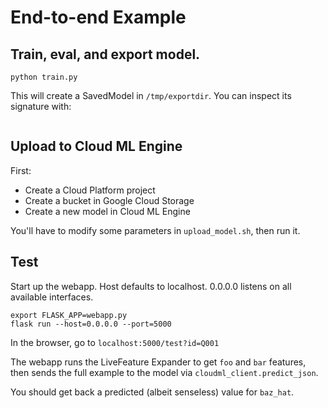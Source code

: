 # End-to-end Example

## Train, eval, and export model.

```
python train.py
```

This will create a SavedModel in `/tmp/exportdir`.
You can inspect its signature with:

```bash
```

## Upload to Cloud ML Engine

First:

* Create a Cloud Platform project
* Create a bucket in Google Cloud Storage
* Create a new model in Cloud ML Engine

You'll have to modify some parameters in `upload_model.sh`, then run it.


## Test

Start up the webapp. Host defaults to localhost. 0.0.0.0 listens on all
available interfaces.

```
export FLASK_APP=webapp.py
flask run --host=0.0.0.0 --port=5000
```

In the browser, go to `localhost:5000/test?id=Q001`

The webapp runs the LiveFeature Expander to get `foo` and `bar` features, then
sends the full example to the model via `cloudml_client.predict_json`.

You should get back a predicted (albeit senseless) value for `baz_hat`.
